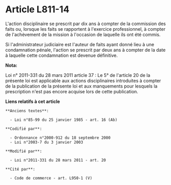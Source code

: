 # Article L811-14

L'action disciplinaire se prescrit par dix ans à compter de la commission des faits ou, lorsque les faits se rapportent à
l'exercice professionnel, à compter de l'achèvement de la mission à l'occasion de laquelle ils ont été commis.

Si l'administrateur judiciaire est l'auteur de faits ayant donné lieu à une condamnation pénale, l'action se prescrit par
deux ans à compter de la date à laquelle cette condamnation est devenue définitive.

**Nota:**

Loi n° 2011-331 du 28 mars 2011 article 37 : Le 5° de l'article 20 de la présente loi est applicable aux actions
disciplinaires introduites à compter de la publication de la présente loi et aux manquements pour lesquels la prescription
n'est pas encore acquise lors de cette publication.

**Liens relatifs à cet article**

	**Anciens textes**:

	  - Loi n°85-99 du 25 janvier 1985 - art. 16 (Ab)

	**Codifié par**:

	  - Ordonnance n°2000-912 du 18 septembre 2000
	  - Loi n°2003-7 du 3 janvier 2003

	**Modifié par**:

	  - Loi n°2011-331 du 28 mars 2011 - art. 20

	**Cité par**:

	  - Code de commerce - art. L950-1 (V)
